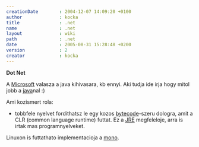 ```yaml
---
creationDate        : 2004-12-07 14:09:20 +0100 
author              : kocka 
title               : .net 
name                : .net 
layout              : wiki 
path                : .net 
date                : 2005-08-31 15:28:48 +0200 
version             : 2 
creator             : kocka 
---
```

__Dot Net__

A [Microsoft](Microsoft.html) valasza a java kihivasara, kb ennyi. Aki tudja ide irja hogy mitol jobb a [java](java.html)nal :)

Ami kozismert rola: 

*   tobbfele nyelvet fordithatsz le egy kozos [bytecode](bytecode.html)-szeru dologra, amit a CLR (common language runtime) futtat. Ez a [JRE](JRE.html) megfeleloje, arra is irtak mas programnyelveket.


Linuxon is futtathato implementacioja a [mono](mono.html).
